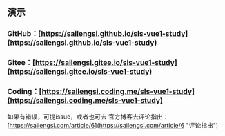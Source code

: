 ## 演示

### GitHub：[https://sailengsi.github.io/sls-vue1-study](https://sailengsi.github.io/sls-vue1-study)
### Gitee：[https://sailengsi.gitee.io/sls-vue1-study](https://sailengsi.gitee.io/sls-vue1-study)
### Coding：[https://sailengsi.coding.me/sls-vue1-study](https://sailengsi.coding.me/sls-vue1-study)

如果有错误，可提issue，或者也可去 官方博客去评论指出：[https://sailengsi.com/article/6](https://sailengsi.com/article/6 "评论指出")
